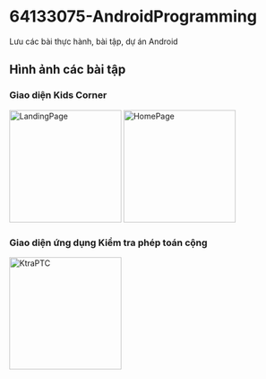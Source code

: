 # 64133075-AndroidProgramming
Lưu các bài thực hành, bài tập, dự án Android

## Hình ảnh các bài tập
### Giao diện Kids Corner
<img src="https://github.com/user-attachments/assets/bffebc3f-3072-4d7c-aa78-e6495e16c3ae" alt="LandingPage" width="200">
<img alt="HomePage" width="200" src="https://github.com/user-attachments/assets/3fb2e4db-33a7-4709-a5b9-edbf50413145" >




### Giao diện ứng dụng Kiểm tra phép toán cộng
<img width="200" alt="KtraPTC" src="https://github.com/user-attachments/assets/983ca53e-2f9d-47fd-b3ef-0e8c19a84395" />
